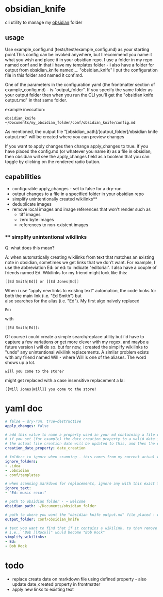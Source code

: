 # obsidian_knife
cli utility to manage my [obsidian](https://obsidian.md) folder

## usage
Use example_config.md (tests/test/example_config.md) as your starting point.This config can be invoked anywhere, but I recommend you name it what you wish and
place it in your obsidian repo. I use a folder in my repo named conf and in that i have my templates folder - i also have a folder for output from obsidian_knife named,... "obsidian_knife"
I put the configuration file in this folder and named it conf.md.  

One of the parameters in the configuration yaml (the frontmatter section of example_config.md) - is "output_folder". If you specify the same folder as your output folder then when you run the CLI
you'll get the "obsidian knife output.md" in that same folder. 

example invocation:

```
obsidian_knife ~/Documents/my_obsidian_folder/conf/obsidian_knife/config.md
```

As mentioned, the output file "[obsidian_path]/[output_folder]/obsidian knife output.md" will be created where you can preview changes 

If you want to apply changes then change apply_changes to true. If you have placed the config.md (or whatever you name it) as a file in obsidian,
then obsidian will see the apply_changes field as a boolean that you can toggle by clicking on the rendered radio button.

## capabilities
- configurable apply_changes - set to false for a dry-run
- output changes to a file in a specified folder in your obsidian repo
- simplify unintentionally created wikilinks**
- deduplicate images 
- remove local images and image references that won't render such as
    - tiff images
    - zero byte images
    - references to non-existent images

### ** simplify unintentional wikilinks
Q: what does this mean?

A: when automatically creating wikilinks from text that matches an existing note in obsidian, sometimes we get links that we don't want.
For example, I use the abbreviation Ed: or ed: to indicate "editorial". I also have a couple of friends named Ed.  Wikilinks for my friend might look like this:

```
[[Ed Smith|Ed]] or [[Ed Jones|Ed]] 
```

When i use "apply new links to existing text" automation, the code looks for both the main link (i.e. "Ed Smith") but  
also searches for the alias (i.e. "Ed"). My first algo naively replaced 
```
Ed:
``` 
with
```
[[Ed Smith|Ed]]:
```

Of course i could create a simple search/replace utility but i'd have to capture a few variations or get more clever with my regex. and maybe a future version i will do so. 
but for now, i created the simplify wikilinks to "undo" any unintentional wikilink replacements. A similar problem exists with any friend 
named Will - where Will is one of the aliases. The word shows up a lot.

```
will you come to the store?
``` 

might get replaced with a case insensitive replacement a la:

```
[[Will Jones|Will]] you come to the store?
```

# yaml doc
```yaml
# false = dry-run, true=destructive 
apply_changes: false

# add this value to name a property used in your md containing a file creation date you want to set
# if you set (for example) the date_creation property to a valid date in "[[yyyy-mm-dd]]" format then 
# the actual file creation date will be updated to this, and then the date_creation property will be removed from the md
creation_date_property: date_creation

# folders to ignore when scanning - this comes from my current actual configuration
ignore_folders:
- .idea
- .obsidian
- conf/templates

# when scanning markdown for replacements, ignore any with this exact text
ignore_text:
- "Ed: music reco:"

# path to obsidian folder - ~ welcome
obsidian_path: ~/Documents/obsidian_folder

# path to where you want the "obsidian knife output.md" file placed - defaults to "obsidian_knife"
output_folder: conf/obsidian_knife

# text you want to find that if it contains a wikilink, to then remove the wikilink from it
# i.e., "Bob [[Rock]]" would become "Bob Rock"
simplify_wikilinks:
- Ed:
- Bob Rock
```
# todo
- replace create date on markdown file using defined property - also update date_created property in frontmatter
- apply new links to existing text  
